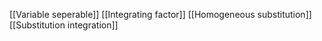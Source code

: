 [[Variable seperable]]
[[Integrating factor]]
[[Homogeneous substitution]]
[[Substitution integration]]